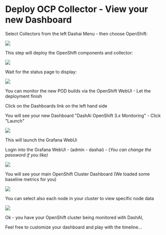 # Deploy OCP Collector - View your new Dashboard

Select Collectors from the left Dashai Menu - then choose OpenShift:

![](https://static.notion-static.com/531e389d-d042-4a53-908d-71608adfb52f/Screenshot_2018-03-18_15.00.12.png)

This step will deploy the OpenShift components and collector:

![](https://static.notion-static.com/5f2c6166-c25a-4c3a-8e59-d75af4cdd005/Screenshot_2018-03-18_15.05.42.png)

Wait for the status page to display:

![](https://static.notion-static.com/aa19de94-f804-484e-8c81-85af42d58712/Screenshot_2018-03-18_15.06.18.png)

You can monitor the new POD builds via the OpenShift WebUI - Let the deployment finish

Click on the Dashboards link on the left hand side

You will see your new Dashboard "DashAi OpenShift 3.x Monitoring" - Click "Launch"

![](https://static.notion-static.com/c6ef71bf-81f7-4061-a578-fb56557cefdc/Screenshot_2018-03-18_17.20.49.png)

This will launch the Grafana WebUi

Login into the Grafana WebUI - (admin - dashai) - (*You can change the password if you like)*

![](https://static.notion-static.com/2dc33603-019e-49f7-8950-2a8a72fc712b/Screenshot_2018-03-18_17.21.26.png)

You will see your main OpenShift Cluster Dashboard (We loaded some baseline metrics for you)

![](https://static.notion-static.com/856e4f77-ccef-442b-8b83-31bca8248a0b/Screenshot_2018-03-18_17.21.48.png)

You can select also each node in your cluster to view specific node data

![](https://static.notion-static.com/c989ab8d-e658-4d72-9f85-d3f5d8378256/Screenshot_2018-03-18_17.22.25.png)

Ok - you have your OpenShift cluster being monitored with DashAI,

Feel free to customize your dashboard and play with the timeline...
